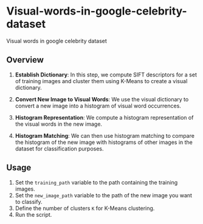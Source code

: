 # Visual-words-in-google-celebrity-dataset
Visual words in google celebrity dataset


## Overview

1. **Establish Dictionary**: In this step, we compute SIFT descriptors for a set of training images and cluster them using K-Means to create a visual dictionary.

2. **Convert New Image to Visual Words**: We use the visual dictionary to convert a new image into a histogram of visual word occurrences.

3. **Histogram Representation**: We compute a histogram representation of the visual words in the new image.

4. **Histogram Matching**: We can then use histogram matching to compare the histogram of the new image with histograms of other images in the dataset for classification purposes.

## Usage

1. Set the `training_path` variable to the path containing the training images.
2. Set the `new_image_path` variable to the path of the new image you want to classify.
3. Define the number of clusters `K` for K-Means clustering.
4. Run the script.


